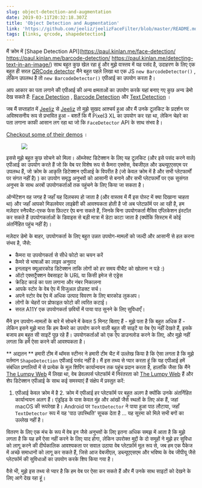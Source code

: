 ```yaml
---
slug: object-detection-and-augmentation
date: 2019-03-11T20:32:18.307Z
title: 'Object Detection and Augmentation'
link: 'https://github.com/jeeliz/jeelizFaceFilter/blob/master/README.md#features'
tags: [links, qrcode, shapedetection]
---
```

मैं क्रोम में [Shape Detection API](https://paul.kinlan.me/face-detection/ https://paul.kinlan.me/barcode-detection/ https://paul.kinlan.me/detecting-text-in-an-image/) साथ बहुत कुछ खेल रहा हूं और मुझे वास्तव में यह पसंद है, उदाहरण के लिए एक बहुत ही सरल [QRCode detector](https://qrsnapper.com) मैंने बहुत पहले लिखा था एक JS `new BarcodeDetector()` , लेकिन उपलब्ध है तो `new BarcodeDetector()` एपीआई का उपयोग करता है।

आप आकार का पता लगाने की एपीआई की अन्य क्षमताओं का उपयोग करके यहां बनाए गए कुछ अन्य डेमो देख सकते हैं: [Face Detection](https://paul.kinlan.me/face-detection/) , [Barcode Detection](https://paul.kinlan.me/barcode-detection/) और [Text Detection](https://paul.kinlan.me/detecting-text-in-an-image/) ।

जब मैं सप्ताहांत में [Jeeliz](https://jeeliz.com) से [Jeeliz](https://jeeliz.com) तो मुझे सुखद आश्चर्य हुआ और मैं उनके टूलकिट के प्रदर्शन पर अविश्वसनीय रूप से प्रभावित हुआ - बशर्ते कि मैं Pixel3 XL का उपयोग कर रहा था, लेकिन चेहरे का पता लगाना काफी आसान लग रहा था जो कि `FaceDetector` API के साथ संभव है।

[Checkout some of their demos](https://jeeliz.com/sunglasses) ।

<figure>
  <img src="/images/2019-03-11-object-detection-and-augmentation.jpeg">
</figure>

इससे मुझे बहुत कुछ सोचने को मिला। ऑब्जेक्ट डिटेक्शन के लिए यह टूलकिट (और इसे पसंद करने वाले) एपीआई का उपयोग करते हैं जो कि वेब पर विशेष रूप से कैमरा एक्सेस, वेबजीएल और डब्ल्यूएएसएम पर उपलब्ध हैं, जो क्रोम के आकृति डिटेक्शन एपीआई के विपरीत है (जो केवल क्रोम में है और सभी प्लेटफार्मों पर संगत नहीं है) ) का उपयोग समृद्ध अनुभवों को आसानी से बनाने और सभी प्लेटफार्मों पर एक सुसंगत अनुभव के साथ अरबों उपयोगकर्ताओं तक पहुंचने के लिए किया जा सकता है।

ऑग्मेंटेशन वह जगह है जहाँ यह दिलचस्प हो जाता है (और वास्तव में मैं इस पोस्ट में क्या दिखाना चाहता था) और जहाँ आपको मिडलवेयर लाइब्रेरी की आवश्यकता होती है जो अब प्लेटफ़ॉर्म पर आ रही है, हम मज़ेदार स्नैपचैट-एस्क फेस फ़िल्टर ऐप बना सकते हैं, जिनके बिना उपयोगकर्ता मैसिव एप्लिकेशन इंस्टॉल कर सकते हैं उपयोगकर्ताओं के डिवाइस से बड़ी मात्रा में डेटा काटा जाता है (क्योंकि सिस्टम में कोई अंतर्निहित पहुंच नहीं है)।

मज़ेदार डेमो के बाहर, उपयोगकर्ता के लिए बहुत उन्नत उपयोग-मामलों को जल्दी और आसानी से हल करना संभव है, जैसे:

* कैमरा या उपयोगकर्ता से सीधे फोटो का चयन करें
* कैमरे से भाषाओं का लाइव अनुवाद
* इनलाइन क्यूआरकोड डिटेक्शन ताकि लोगों को हर समय वीचैट को खोलना न पड़े :)
* ऑटो एक्सट्रैक्शन वेबसाइट के URL या किसी इमेज से एड्रेस
* क्रेडिट कार्ड का पता लगाना और नंबर निकालना
* आपके स्टोर के वेब ऐप में विजुअल प्रोडक्ट सर्च।
* अपने स्टोर वेब ऐप में अधिक उत्पाद विवरण के लिए बारकोड लुकअप।
* लोगों के चेहरों पर प्रोफाइल फोटो की त्वरित कटाई।
* सरल A11Y एक उपयोगकर्ता छवियों में पाया पाठ सुनने के लिए सुविधाएँ।

मैंने इन उपयोग-मामलों के बारे में सोचने में केवल 5 मिनट बिताए हैं - मुझे पता है कि बहुत अधिक हैं - लेकिन इसने मुझे मारा कि हम कैमरे का उपयोग करने वाली बहुत सी साइटें या वेब ऐप नहीं देखते हैं, इसके बजाय हम बहुत सी साइटें पूछ रहे हैं। उपयोगकर्ताओं को एक ऐप डाउनलोड करने के लिए, और मुझे नहीं लगता कि हमें ऐसा करने की आवश्यकता है।

** अद्यतन ** हमारी टीम में थॉमस स्टीनर ने हमारी टीम चैट में उल्लेख किया है कि ऐसा लगता है कि मुझे वर्तमान `ShapeDetection` एपीआई पसंद नहीं है। मैं इस तथ्य से प्यार करता हूं कि यह एपीआई हमें संबंधित प्रणालियों में से प्रत्येक के मूल शिपिंग कार्यान्वयन तक पहुंच प्रदान करता है, हालांकि जैसा कि मैंने [The Lumpy Web](/the-lumpy-web/) में लिखा था, वेब डेवलपर्स प्लेटफॉर्म में निरंतरता को [The Lumpy Web](/the-lumpy-web/) हैं और शेप डिटेक्शन एपीआई के साथ कई समस्याएं हैं संक्षेप में प्रस्तुत करें:

1. एपीआई केवल क्रोम में है 2. क्रोम में एपीआई हर प्लेटफॉर्म पर बहुत अलग है क्योंकि उनके अंतर्निहित कार्यान्वयन अलग हैं। एंड्रॉइड के पास केवल मुंह और आंखों जैसे स्थलों के लिए अंक हैं, जहां macOS की रूपरेखा है। Android पर `TextDetector` ने पाया हुआ पाठ लौटाया, जहाँ `TextDetector` रूप में यह &#39;पाठ उपस्थिति&#39; सूचक देता है ... यह सूरमा को मिले सभी बगों का उल्लेख नहीं है।

वितरण के लिए एक मंच के रूप में वेब इन जैसे अनुभवों के लिए इतना अधिक समझ में आता है कि मुझे लगता है कि यह हमें ऐसा नहीं करने के लिए याद होगा, लेकिन उपरोक्त मुद्दों के दो समूहों ने मुझे हर सुविधा को लागू करने की दीर्घकालिक आवश्यकता पर सवाल उठाया वेब प्लेटफ़ॉर्म मूल रूप से, जब हम एक पैकेज में अच्छे समाधानों को लागू कर सकते हैं, जिसे आज वेबजीएल, डब्ल्यूएएसएम और भविष्य के वेब जीपीयू जैसे प्लेटफॉर्म की सुविधाओं का उपयोग करके शिप किया गया है।

वैसे भी, मुझे इस तथ्य से प्यार है कि हम वेब पर ऐसा कर सकते हैं और मैं उनके साथ साइटों को देखने के लिए आगे देख रहा हूं।